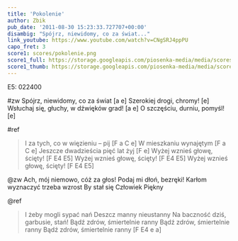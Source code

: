 ```yaml
---
title: 'Pokolenie'
author: Zbik
pub_date: '2011-08-30 15:23:33.727707+00:00'
disambig: "Spójrz, niewidomy, co za świat..."
link_youtube: https://www.youtube.com/watch?v=CNgSRJ4ppPU
capo_fret: 3
score1: scores/pokolenie.png
score1_full: https://storage.googleapis.com/piosenka-media/media/scores/pokolenie.png
score1_thumb: https://storage.googleapis.com/piosenka-media/media/scores/pokolenie.png.180x0_q85_upscale.jpg
---
```


E5: 022400

#zw
Spójrz, niewidomy, co za świat [a e]
Szerokiej drogi, chromy! [e]
Wsłuchaj się, głuchy, w dźwięków grad! [a e]
O szczęściu, durniu, pomyśl! [e]

#ref
>I za tych, co w więzieniu – pij [F a C e]
>W mieszkaniu wynajętym [F a C e]
>Jeszcze dwadzieścia pięć lat żyj [F e]
>Wyżej wznieś głowę, ścięty! [F E4 E5]
>Wyżej wznieś głowę, ścięty! [F E4 E5]
>Wyżej wznieś głowę, ścięty! [F E4 E5]

@zw
Ach, mój niemowo, cóż za głos!
Podaj mi dłoń, bezręki!
Karłom wyznaczyć trzeba wzrost
By stał się Człowiek Piękny

@ref
>I żeby mogli sypać nań
>Deszcz manny nieustanny
>Na baczność dziś, garbusie, stań!
>Bądź zdrów, śmiertelnie ranny
>Bądź zdrów, śmiertelnie ranny
>Bądź zdrów, śmiertelnie ranny [F E4 e a]